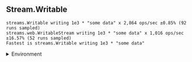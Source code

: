 ## Stream.Writable

```
streams.Writable writing 1e3 * "some data" x 2,864 ops/sec ±0.85% (92 runs sampled)
streams.web.WritableStream writing 1e3 * "some data" x 1,016 ops/sec ±16.57% (52 runs sampled)
Fastest is streams.Writable writing 1e3 * "some data"
```


<details>
<summary>Environment</summary>

* __Machine:__ linux x64 | 2 vCPUs | 6.8GB Mem
* __Run:__ Tue Oct 03 2023 01:56:32 GMT+0000 (Coordinated Universal Time)
</details>

